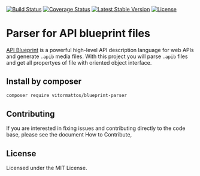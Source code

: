 [![Build
Status](https://travis-ci.org/vitormattos/blueprint-parser.svg?branch=master)](https://travis-ci.org/vitormattos/blueprint-parser)
[![Coverage
Status](https://coveralls.io/repos/vitormattos/blueprint-parser/badge.svg?branch=master&service=github)](https://coveralls.io/github/vitormattos/blueprint-parser?branch=master)
[![Latest Stable
Version](https://poser.pugx.org/vitormattos/blueprint-parser/v/stable)](https://packagist.org/packages/vitormattos/blueprint-parser)
[![License](https://poser.pugx.org/vitormattos/blueprint-parser/license)](https://packagist.org/packages/vitormattos/blueprint-parser)

# Parser for API blueprint files

[API Blueprint](https://apiblueprint.org/) is a powerful high-level API
description language for web APIs and generate `.apib` media files. With this
project you will parse `.apib` files and get all propertyes of file with
oriented object interface.

## Install by composer

```bash
composer require vitormattos/blueprint-parser
```

## Contributing

If you are interested in fixing issues and contributing directly to the code
base, please see the document How to Contribute, 

## License

Licensed under the MIT License.
